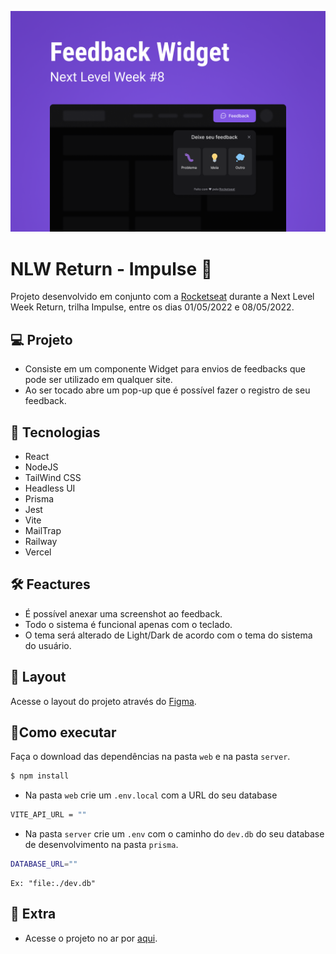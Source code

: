<p align="center" >
    <img alt="capa" src="./assets-readme/Capa.png">
</p>
<p aling="center">

# NLW Return - Impulse 🚀
Projeto desenvolvido em conjunto com a [Rocketseat](https://www.rocketseat.com.br/) durante a Next Level Week Return, trilha Impulse, entre os dias 01/05/2022 e 08/05/2022.

## 💻 Projeto 
- Consiste em um componente Widget para envios de feedbacks que pode ser utilizado em qualquer site.
- Ao ser tocado abre um pop-up que é possível fazer o registro de seu feedback.

## 🧪 Tecnologias
- React
- NodeJS
- TailWind CSS
- Headless UI
- Prisma
- Jest
- Vite
- MailTrap
- Railway
- Vercel

## 🛠️ Feactures
- É possível anexar uma screenshot ao feedback.
- Todo o sistema é funcional apenas com o teclado.
- O tema será alterado de Light/Dark de acordo com o tema do sistema do usuário.

## 🔮 Layout
Acesse o layout do projeto através do [Figma](https://www.figma.com/community/file/1102912516166573468).

## 📄Como executar
Faça o download das dependências na pasta `web` e na pasta `server`.
```bash
$ npm install
```
- Na pasta `web` crie um `.env.local` com a URL do seu database
```bash
VITE_API_URL = ""
```
- Na pasta `server` crie um `.env` com o caminho do `dev.db` do seu database de desenvolvimento na pasta `prisma`.
```bash
DATABASE_URL=""
```
    Ex: "file:./dev.db"

## 💭 Extra
- Acesse o projeto no ar por [aqui](https://nlw-return-impulse-sigma.vercel.app/).